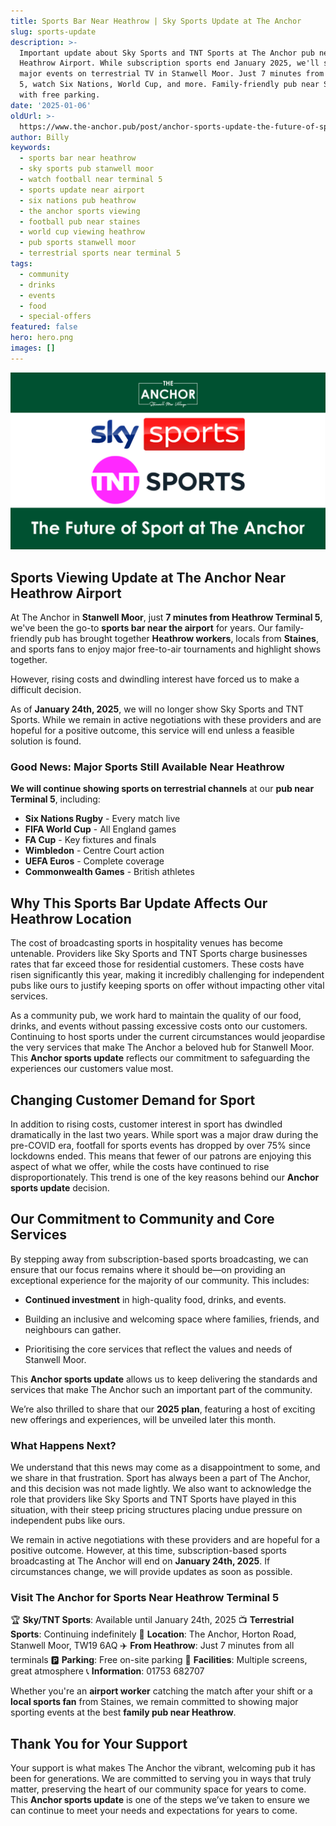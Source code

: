 ```yaml
---
title: Sports Bar Near Heathrow | Sky Sports Update at The Anchor
slug: sports-update
description: >-
  Important update about Sky Sports and TNT Sports at The Anchor pub near
  Heathrow Airport. While subscription sports end January 2025, we'll still show
  major events on terrestrial TV in Stanwell Moor. Just 7 minutes from Terminal
  5, watch Six Nations, World Cup, and more. Family-friendly pub near Staines
  with free parking.
date: '2025-01-06'
oldUrl: >-
  https://www.the-anchor.pub/post/anchor-sports-update-the-future-of-sport-at-the-an
author: Billy
keywords:
  - sports bar near heathrow
  - sky sports pub stanwell moor
  - watch football near terminal 5
  - sports update near airport
  - six nations pub heathrow
  - the anchor sports viewing
  - football pub near staines
  - world cup viewing heathrow
  - pub sports stanwell moor
  - terrestrial sports near terminal 5
tags:
  - community
  - drinks
  - events
  - food
  - special-offers
featured: false
hero: hero.png
images: []
---
```


  

![Promotional banner featuring Sky Sports and TNT Sports logos with 'The Future of Sport at The Anchor' text.](/content/blog/sports-update/hero.png)

## Sports Viewing Update at The Anchor Near Heathrow Airport

At The Anchor in **Stanwell Moor**, just **7 minutes from Heathrow Terminal 5**, we've been the go-to **sports bar near the airport** for years. Our family-friendly pub has brought together **Heathrow workers**, locals from **Staines**, and sports fans to enjoy major free-to-air tournaments and highlight shows together.

  

However, rising costs and dwindling interest have forced us to make a difficult decision.

As of **January 24th, 2025**, we will no longer show Sky Sports and TNT Sports. While we remain in active negotiations with these providers and are hopeful for a positive outcome, this service will end unless a feasible solution is found. 

### **Good News: Major Sports Still Available Near Heathrow**

**We will continue showing sports on terrestrial channels** at our **pub near Terminal 5**, including:
- **Six Nations Rugby** - Every match live
- **FIFA World Cup** - All England games
- **FA Cup** - Key fixtures and finals
- **Wimbledon** - Centre Court action
- **UEFA Euros** - Complete coverage
- **Commonwealth Games** - British athletes

  

## **Why This Sports Bar Update Affects Our Heathrow Location**

The cost of broadcasting sports in hospitality venues has become untenable. Providers like Sky Sports and TNT Sports charge businesses rates that far exceed those for residential customers. These costs have risen significantly this year, making it incredibly challenging for independent pubs like ours to justify keeping sports on offer without impacting other vital services.

  

As a community pub, we work hard to maintain the quality of our food, drinks, and events without passing excessive costs onto our customers. Continuing to host sports under the current circumstances would jeopardise the very services that make The Anchor a beloved hub for Stanwell Moor. This **Anchor sports update** reflects our commitment to safeguarding the experiences our customers value most.

  

## **Changing Customer Demand for Sport**

In addition to rising costs, customer interest in sport has dwindled dramatically in the last two years. While sport was a major draw during the pre-COVID era, footfall for sports events has dropped by over 75% since lockdowns ended. This means that fewer of our patrons are enjoying this aspect of what we offer, while the costs have continued to rise disproportionately. This trend is one of the key reasons behind our **Anchor sports update** decision.

  

## **Our Commitment to Community and Core Services**

By stepping away from subscription-based sports broadcasting, we can ensure that our focus remains where it should be—on providing an exceptional experience for the majority of our community. This includes:

*   **Continued investment** in high-quality food, drinks, and events.
    
*   Building an inclusive and welcoming space where families, friends, and neighbours can gather.
    
*   Prioritising the core services that reflect the values and needs of Stanwell Moor.
    

This **Anchor sports update** allows us to keep delivering the standards and services that make The Anchor such an important part of the community.

We’re also thrilled to share that our **2025 plan**, featuring a host of exciting new offerings and experiences, will be unveiled later this month.

  

### **What Happens Next?**

We understand that this news may come as a disappointment to some, and we share in that frustration. Sport has always been a part of The Anchor, and this decision was not made lightly. We also want to acknowledge the role that providers like Sky Sports and TNT Sports have played in this situation, with their steep pricing structures placing undue pressure on independent pubs like ours.

  

We remain in active negotiations with these providers and are hopeful for a positive outcome. However, at this time, subscription-based sports broadcasting at The Anchor will end on **January 24th, 2025**. If circumstances change, we will provide updates as soon as possible.

  

### **Visit The Anchor for Sports Near Heathrow Terminal 5**

🏆 **Sky/TNT Sports**: Available until January 24th, 2025
📺 **Terrestrial Sports**: Continuing indefinitely
📍 **Location**: The Anchor, Horton Road, Stanwell Moor, TW19 6AQ
✈️ **From Heathrow**: Just 7 minutes from all terminals
🅿️ **Parking**: Free on-site parking
🍻 **Facilities**: Multiple screens, great atmosphere
📞 **Information**: 01753 682707

Whether you're an **airport worker** catching the match after your shift or a **local sports fan** from Staines, we remain committed to showing major sporting events at the best **family pub near Heathrow**.

  

## **Thank You for Your Support**

Your support is what makes The Anchor the vibrant, welcoming pub it has been for generations. We are committed to serving you in ways that truly matter, preserving the heart of our community space for years to come. This **Anchor sports update** is one of the steps we’ve taken to ensure we can continue to meet your needs and expectations for years to come.
